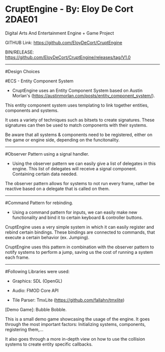 # CruptEngine -  By: Eloy De Cort 2DAE01
Digital Arts And Entertainment Engine + Game Project

GITHUB Link: https://github.com/EloyDeCort/CruptEngine

BIN/RELEASE: https://github.com/EloyDeCort/CruptEngine/releases/tag/V1.0

-------------------------------------------------------------

#Design Choices

#ECS - Entity Component System

- CruptEngine uses an Entity Component System based on Austin Morlan's (https://austinmorlan.com/posts/entity_component_system/).

This entity component system uses templating to link together entities, components and systems. 

It uses a variety of techniques such as bitsets to create signatures. These signatures can then be used to match components with their systems.

Be aware that all systems & components need to be registered, either on the game or engine side, depending on the funcitonality.

-------------------------------------------------------------

#Observer Pattern using a signal handler.

- Using the observer pattern we can easily give a list of delegates in this engine. This list of delegates will receive a signal component. Containing certain data needed.

The observer pattern allows for systems to not run every frame, rather be reactive based on a delegate that is called on them.

-------------------------------------------------------------

#Command Pattern for rebinding.

- Using a command pattern for inputs, we can easily make new functionality and bind it to certain keyboard & controller buttons.

CruptEngine uses a very simple system in which it can easily register and rebind certain bindings. These bindings are connected to commands, that execute a certain behavior (ex. Jumping).

CruptEngine uses this pattern in combination with the observer pattern to notify systems to perform a jump, saving us the cost of running a system each frame.

-------------------------------------------------------------

#Following Libraries were used:

- Graphics: SDL (OpenGL)

- Audio: FMOD Core API

- Tile Parser: TmxLite (https://github.com/fallahn/tmxlite)


[Demo Game]: Bubble Bobble.

This is a small demo game showcasing the usage of the engine.
It goes through the most important factors: Initializing systems, components, registering them,...

It also goes through a more in-depth view on how to use the collision systems to create entity specific callbacks.